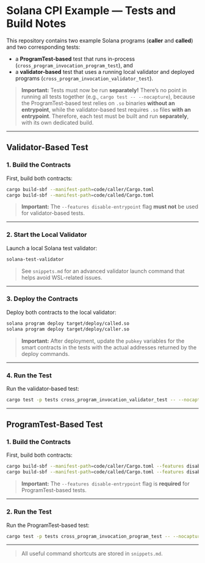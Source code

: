 # Solana CPI Example — Tests and Build Notes

This repository contains two example Solana programs (**caller** and **called**) and two corresponding tests:

* a **ProgramTest-based** test that runs in-process (`cross_program_invocation_program_test`), and
* a **validator-based** test that uses a running local validator and deployed programs (`cross_program_invocation_validator_test`).

> **Important:** Tests must now be run **separately!**
> There’s no point in running all tests together (e.g., `cargo test -- --nocapture`), because the ProgramTest-based test relies on `.so` binaries **without an entrypoint**, while the validator-based test requires `.so` files **with an entrypoint**.
> Therefore, each test must be built and run **separately**, with its own dedicated build.

---

## Validator-Based Test

### 1. **Build the Contracts**

First, build both contracts:

```bash
cargo build-sbf --manifest-path=code/caller/Cargo.toml
cargo build-sbf --manifest-path=code/called/Cargo.toml
```

> **Important:** The `--features disable-entrypoint` flag **must not** be used for validator-based tests.

---

### 2. **Start the Local Validator**

Launch a local Solana test validator:

```bash
solana-test-validator
```

> See `snippets.md` for an advanced validator launch command that helps avoid WSL-related issues.

---

### 3. **Deploy the Contracts**

Deploy both contracts to the local validator:

```bash
solana program deploy target/deploy/called.so
solana program deploy target/deploy/caller.so
```

> **Important:** After deployment, update the `pubkey` variables for the smart contracts in the tests with the actual addresses returned by the deploy commands.

---

### 4. **Run the Test**

Run the validator-based test:

```bash
cargo test -p tests cross_program_invocation_validator_test -- --nocapture
```

---

## ProgramTest-Based Test

### 1. **Build the Contracts**

First, build both contracts:

```bash
cargo build-sbf --manifest-path=code/caller/Cargo.toml --features disable-entrypoint
cargo build-sbf --manifest-path=code/called/Cargo.toml --features disable-entrypoint
```

> **Important:** The `--features disable-entrypoint` flag is **required** for ProgramTest-based tests.

---

### 2. **Run the Test**

Run the ProgramTest-based test:

```bash
cargo test -p tests cross_program_invocation_program_test -- --nocapture
```

---

> All useful command shortcuts are stored in `snippets.md`.

